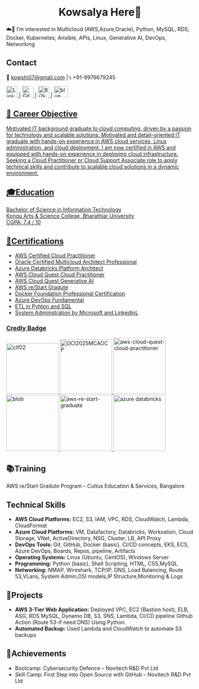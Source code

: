 <html>
  <body>
  <h1 align="center">Kowsalya Here👋</h1>
☁️👀 I’m interested in Multicloud (AWS,Azure,Oracle), Python, MySQL, RDS, Docker, Kubernetes, Ansible, APIs, Linux, Generative AI, DevOps, Networking

  <h2>Contact </h2>
  <p>
  📧 <a href="mailto:kowshi07@gmail.com">kowshi07@gmail.com</a> | 📞 +91-9976679245 <br>    
    
<a href="https://www.linkedin.com/in/kowsalya-r77" target="_blank"><img width="30" height="30" alt="LinkedIn_logo_initials" src="https://github.com/user-attachments/assets/c86f37c8-d147-4bd5-a778-c0e0c2ff454d" /> 
 </a> |
<a href="https://github.com/Kowsalya-Rathinasamy" target="_blank"><img width="30" height="30" alt="Github-desktop-logo-symbol svg" src="https://github.com/user-attachments/assets/0eb74db4-58ff-4fa6-b455-a8e112101c8e" />
</a> |
<a href="https://dev.to/kowsalyarathinasamy" target="_blank"><img width="30" height="30" alt="8j7kvp660rqzt99zui8e" src="https://github.com/user-attachments/assets/012b3418-3102-4738-a723-875c3005f96c" />
</a> |
<a href="https://www.credly.com/users/kowsalya-r77" target="_blank"> <img width="38" height="30" alt="blob (2)" src="https://github.com/user-attachments/assets/a4cd49ce-7aaa-4345-8352-e7217bbacf4f" />
</p>

<h2>🎯 Career Objective</h2>
<p> Motivated IT background graduate to cloud computing, driven by a passion for technology and scalable solutions. Motivated and detail-oriented IT graduate with hands-on experience in AWS cloud services, Linux administration, and cloud deployment. I am now certified in AWS and equipped with hands-on experience in deploying cloud infrastructure. Seeking a Cloud Practitioner or Cloud Support Associate role to apply technical skills and contribute to scalable cloud solutions in a dynamic environment.</p>

<h2>🎓Education</h2>
  <p>
    Bachelor of Science in Information Technology<br>
    Kongu Arts & Science College, Bharathiar University<br>
    CGPA: 7.4 / 10
  </p>
<h2>📜Certifications</h2>
  <ul>
    <li>AWS Certified Cloud Practitioner</li>
    <li>Oracle Certified Multicloud Architect Professional</li>
    <li>Azure Databricks Platform Architect</li>    
    <li>AWS Cloud Quest Cloud Practitioner</li>
    <li>AWS Cloud Quest Generative AI</li>    
    <li>AWS re/Start Gradute</li>      
    <li>Docker Foundation Professional Certification</li>
    <li>Azure DevOps Fundamental</li>
    <li>ETL in Pyhton and SQL</li>
    <li>System Administration by Microsoft and LinkedinL</li>
    
  </ul>
  <!-- Credly Badge -->
  <h3>Credly Badge</h3>
    <a href="https://www.credly.com/badges/cd7766bb-89e8-42a2-872f-059cd9f41741/public_url" target="_blank">
    <img width="140" height="135" alt="clf02" src="https://github.com/user-attachments/assets/76f469e8-447e-45cc-8e61-838b6004ddcc" />
      <a href="https://catalog-education.oracle.com/ords/certview/sharebadge?id=2D6D190766509EB87137A25A533DE18A1350020ABAFDF064D9F670B46E8ACB12" target="_blank">
   <img width="140" height="146" alt="OCI2025MCAOCP" src="https://github.com/user-attachments/assets/d363ef0b-ca54-4f4d-ba42-9e946a5c5775" />
       <a href="https://www.credly.com/badges/5cb2b11b-7c1d-4e01-95c9-3b25ac52984f/public_url" target="_blank">
   <img width="140" height="150" alt="aws-cloud-quest-cloud-practitioner" src="https://github.com/user-attachments/assets/98b274e4-2b5c-4fff-830c-bbef33fd1637" />
        <a href="https://www.credly.com/badges/02f6d831-d92b-486f-8501-341c826f16b7/public_url" target="_blank">
         <img width="140" height="150" alt="blob" src="https://github.com/user-attachments/assets/9a568fc5-71d9-44c2-898c-64d20bc410df" />
        <a href="https://www.credly.com/badges/f020f5c6-ee2c-4a4c-be4a-82f364edff8b/public_url" target="_blank">
    <img width="140" height="150" alt="aws-re-start-graduate" src="https://github.com/user-attachments/assets/a85f8736-17f1-48f8-b860-1100f57a9918" />
    <a href="https://credentials.databricks.com/371f0417-eefd-4892-99cc-db9ffddc3d4e#acc.CaBkVZdY" target="_blank">
      <img width="140" height="150" alt="azure databricks" src="https://github.com/user-attachments/assets/df5dbc33-4dc6-4296-a9bf-9a2af15675cf" />
  </a>
  <h2>📚Training</h2>
  <p>
    AWS re/Start Gradute Program – Cultus Education & Services, Bangalore<br>
  </p>
  <h2>Technical Skills</h2>
  <ul>
    <li><strong>AWS Cloud Platforms:</strong> EC2, S3, IAM, VPC, RDS, CloudWatch, Lambda, CloudFormat</li>
    <li><strong>Azure Cloud Platforms:</strong> VM, Datafactory, Databricks, Worksation, Cloud Storage, VNet, ActiveDirectory, NSG, Cluster, LB, API Proxy</li>
    <li><strong>DevOps Tools:</strong> Git, GitHub, Docker (basic), CI/CD concepts, EKS, ECS, Azure DevOps, Boards, Repos, pipeline, Artifacts </li>
    <li><strong>Operating Systems:</strong> Linux (Ubuntu, CentOS), Windows Server</li>
    <li><strong>Programming:</strong> Python (basic), Shell Scripting, HTML, CSS,MySQL</li>
    <li><strong>Networking:</strong> NMAP, Wireshark, TCP/IP, DNS, Load Balancing, Route 53,VLans, System Admin,OSI models,IP Structure,Monitoring & Logs</li>
  </ul>
  <h2>💼Projects</h2>
  <ul>
    <li><strong>AWS 3-Tier Web Application:</strong> Deployed VPC, EC2 (Bastion host), ELB, ASG, RDS MySQL, Dynamo DB, S3, SNS, Lambda, CI/CD pipeline Github Action (Route 53-if need DNS) Using Python.</li>
    <li><strong>Automated Backup:</strong> Used Lambda and CloudWatch to automate S3 backups</li>
  </ul> 
  <h2>🏅Achievements</h2>
  <ul>
    <li>Bootcamp: Cybersecurity Defence – Novitech R&D Pvt Ltd</li>
    <li>Skill Camp: First Step into Open Source with GitHub – Novitech R&D Pvt Ltd</li>
  </ul>
</body>
</html>







<!--
**Kowsalya-Rathinasamy/Kowsalya-Rathinasamy** is a ✨ _special_ ✨ repository because its `README.md` (this file) appears on your GitHub profile.

Here are some ideas to get you started:

- 🔭 I’m currently working on ...
- 🌱 I’m currently learning ...
- 👯 I’m looking to collaborate on ...
- 🤔 I’m looking for help with ...
- 💬 Ask me about ...
- 📫 How to reach me: ...
- 😄 Pronouns: ...
- ⚡ Fun fact: ...
-->
